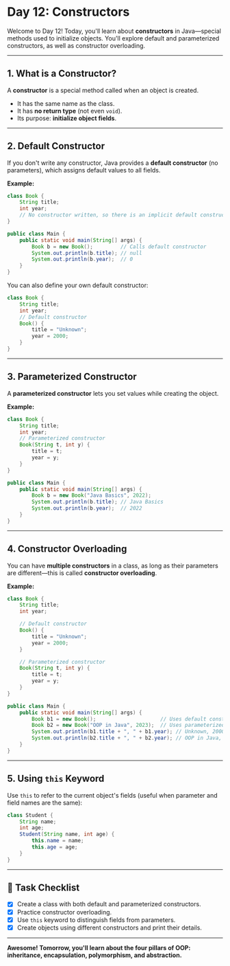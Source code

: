 # Day 12: Constructors

Welcome to Day 12! Today, you'll learn about **constructors** in Java—special methods used to initialize objects. You'll explore default and parameterized constructors, as well as constructor overloading.

---

## 1. What is a Constructor?

A **constructor** is a special method called when an object is created.
- It has the same name as the class.
- It has **no return type** (not even `void`).
- Its purpose: **initialize object fields**.

---

## 2. Default Constructor

If you don't write any constructor, Java provides a **default constructor** (no parameters), which assigns default values to all fields.

**Example:**
```java
class Book {
    String title;
    int year;
    // No constructor written, so there is an implicit default constructor
}

public class Main {
    public static void main(String[] args) {
        Book b = new Book();         // Calls default constructor
        System.out.println(b.title); // null
        System.out.println(b.year);  // 0
    }
}
```

You can also define your own default constructor:
```java
class Book {
    String title;
    int year;
    // Default constructor
    Book() {
        title = "Unknown";
        year = 2000;
    }
}
```

---

## 3. Parameterized Constructor

A **parameterized constructor** lets you set values while creating the object.

**Example:**
```java
class Book {
    String title;
    int year;
    // Parameterized constructor
    Book(String t, int y) {
        title = t;
        year = y;
    }
}

public class Main {
    public static void main(String[] args) {
        Book b = new Book("Java Basics", 2022);
        System.out.println(b.title); // Java Basics
        System.out.println(b.year);  // 2022
    }
}
```

---

## 4. Constructor Overloading

You can have **multiple constructors** in a class, as long as their parameters are different—this is called **constructor overloading**.

**Example:**
```java
class Book {
    String title;
    int year;

    // Default constructor
    Book() {
        title = "Unknown";
        year = 2000;
    }

    // Parameterized constructor
    Book(String t, int y) {
        title = t;
        year = y;
    }
}

public class Main {
    public static void main(String[] args) {
        Book b1 = new Book();                     // Uses default constructor
        Book b2 = new Book("OOP in Java", 2023);  // Uses parameterized
        System.out.println(b1.title + ", " + b1.year); // Unknown, 2000
        System.out.println(b2.title + ", " + b2.year); // OOP in Java, 2023
    }
}
```

---

## 5. Using `this` Keyword

Use `this` to refer to the current object's fields (useful when parameter and field names are the same):

```java
class Student {
    String name;
    int age;
    Student(String name, int age) {
        this.name = name;
        this.age = age;
    }
}
```

---

## 🎯 Task Checklist

- [x] Create a class with both default and parameterized constructors.
- [x] Practice constructor overloading.
- [x] Use `this` keyword to distinguish fields from parameters.
- [x] Create objects using different constructors and print their details.

---

**Awesome! Tomorrow, you'll learn about the four pillars of OOP: inheritance, encapsulation, polymorphism, and abstraction.**